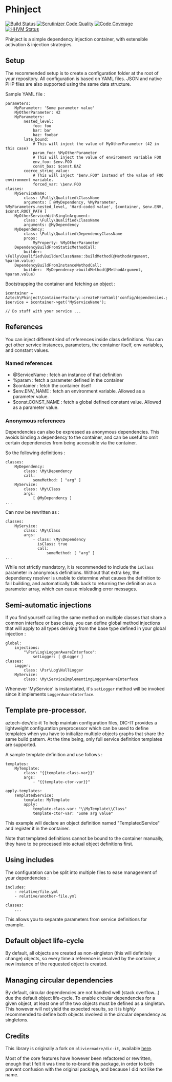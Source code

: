 Phinject
========
   
[![Build Status](https://travis-ci.org/aztech-digital/phinject.png?branch=master)](https://travis-ci.org/aztech-digital/phinject)
[![Scrutinizer Code Quality](https://scrutinizer-ci.com/g/aztech-digital/phinject/badges/quality-score.png?b=master)](https://scrutinizer-ci.com/g/aztech-digital/phinject/?branch=master)
[![Code Coverage](https://scrutinizer-ci.com/g/aztech-digital/phinject/badges/coverage.png?b=master)](https://scrutinizer-ci.com/g/aztech-digital/phinject/?branch=master)
[![HHVM Status](http://hhvm.h4cc.de/badge/aztech/phinject.png)](http://hhvm.h4cc.de/package/aztech/phinject)

Phinject is a simple dependency injection container, with extensible activation & injection strategies.


## Setup

The recommended setup is to create a configuration folder at the root of your repository. All configuration is based on YAML files. JSON and native PHP files are also supported using the same data structure.

Sample YAML file :

```
parameters:
    MyParameter: 'Some parameter value'
    MyOtherParameter: 42
    MyParameters:
        nested_level:
            foo: foo
            bar: bar
            baz: foobar
        late_bound:
            # This will inject the value of MyOtherParameter (42 in this case)
            param_foo: %MyOtherParameter
            # This will inject the value of environment variable FOO
            env_foo: $env.FOO
            const_baz: $const.BAZ
		coerce_string_value:
			# This will inject "$env.FOO" instead of the value of FOO environment variable.
			forced_var: \$env.FOO
classes:
    MyServiceName:
        class: \Fully\Qualified\ClassName
        arguments: [ @MyDependency, %MyParameter, %MyParameters.nested_level, 'Hard-coded value', $container, $env.ENV, $const.ROOT_PATH ]
    MyOtherServiceWithSingleArgument:
    	class: \Fully\Qualified\ClassName
    	arguments: @MyDependency
    MyDependency:
        class: \Fully\Qualified\DependencyClassName
        props:
            MyProperty: %MyOtherParameter
    DependencyBuildFromStaticMethodCall:
		builder:  \Fully\Qualified\BuilderClassName::buildMethod(@MethodArgument, %param.value)
    DependencyBuildFromInstanceMethodCall:
		builder:  MyDependency->buildMethod(@MethodArgument, %param.value)
```

Bootstrapping the container and fetching an object :

```
$container = Aztech\Phinject\ContainerFactory::createFromYaml('config/dependencies.yml');
$service = $container->get('MyServiceName');

// Do stuff with your service ...

```

## References

You can inject different kind of references inside class definitions. You can get other service instances, parameters, the container itself, env variables, and constant values.

### Named references
- @ServiceName : fetch an instance of that definition
- %param : fetch a parameter defined in the container
- $container : fetch the container itself
- $env.ENV_NAME : fetch an environment variable. Allowed as a parameter value.
- $const.CONST_NAME : fetch a global defined constant value. Allowed as a parameter value.

### Anonymous references

Dependencies can also be expressed as anonymous dependencies. This avoids binding a dependency to the container, and can be useful to omit certain dependencies from being accessible via the container.

So the following definitions :

```
classes:
    MyDependency:
        class: \My\Dependency
        call: 
            someMethod: [ "arg" ]
    MyService:
        class: \My\Class
        args:
            [ @MyDependency ]
...
```

Can now be rewritten as :

```
classes:
    MyService:
        class: \My\Class
        args:
            - class: \My\Dependency
              isClass: true
              call: 
                  someMethod: [ "arg" ]
...
```

While not strictly mandatory, it is recommended to include the `isClass` parameter in anonymous definitions. Without that extra key, the dependency resolver is unable to determine what causes the definition to fail building, and automatically falls back to returning the definition as a parameter array, which can cause misleading error messages.

## Semi-automatic injections

If you find yourself calling the same method on multiple classes that share a common interface or base class, you can define global method injections that will apply to all types deriving from the base type defined in your global injection :

```
global:
    injections:
        "\Psr\Log\LoggerAwareInterface":
            setLogger: [ @Logger ]
classes:
    Logger: 
        class: \Psr\Log\NullLogger
    MyService:
        class: \My\ServiceImplementingLoggerAwareInterface
```

Whenever 'MyService' is instantiated, it's `setLogger` method will be invoked since it implements `LoggerAwareInterface`.

## Template pre-processor.
aztech-dev/dic-it
To help maintain configuration files, DIC-IT provides a lightweight configuration preprocessor which can be used to define templates when you have to initialize multiple objects graphs that share the same build pattern. At the time being, only full service definition templates are supported.

A sample template definition and use follows :

```
templates:
    MyTemplate: 
        class: "{{template-class-var}}"
        args:
            - "{{template-ctor-var}}"    
    
apply-templates:
    TemplatedService:
        template: MyTemplate
        apply:
            template-class-var: "\\MyTemplate\\Class"     
            template-ctor-var: "Some arg value"
```

This example will declare an object definition named "TemplatedService" and register it in the container.

Note that templated definitions cannot be bound to the container manually, they have to be processed into actual object definitions first.

## Using includes

The configuration can be split into multiple files to ease management of your dependencies :

```
includes:
    - relative/file.yml
    - relative/another-file.yml
    
classes:
    ...
```

This allows you to separate parameters from service definitions for example.

## Default object life-cycle

By default, all objects are created as non-singleton (this will definitely change) objects, so every time a reference is resolved by the container, a new instance of the requested object is created.

## Managing circular dependencies

By default, circular dependencies are not handled well (stack overflow...) due the default object life-cycle. To enable circular dependencies for a given object, at least one of the two objects must be defined as a singleton. This however will not yield the expected results, so it is *highly* recommended to define both objects involved in the circular dependency as singletons.

## Credits

This library is originally a fork on `oliviermadre/dic-it`, available [here](https://github.com/oliviermadre/dic-it).

Most of the core features have however been refactored or rewritten, enough that I felt it was time to re-brand this package, in order to both prevent confusion with the original package, and because I did not like the name.
